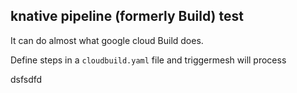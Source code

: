 ## knative pipeline (formerly Build) test

It can do almost what google cloud Build does.

Define steps in a `cloudbuild.yaml` file and triggermesh will process


dsfsdfd
